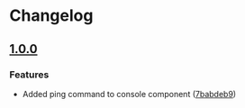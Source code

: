 # Changelog

## [1.0.0](https://github.com/espressif/esp-protocols/commits/console_cmd_ping-v1.0.0)

### Features

- Added ping command to console component ([7babdeb9](https://github.com/espressif/esp-protocols/commit/7babdeb9))
